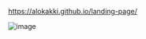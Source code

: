 https://alokakki.github.io/landing-page/

![image](https://github.com/Alokakki/landing-page/assets/88451538/86d1da3a-8b63-47f2-82d6-b8dddfee5ef5)
